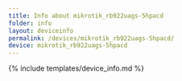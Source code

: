 ```yaml
---
title: Info about mikrotik_rb922uags-5hpacd
folder: info
layout: deviceinfo
permalink: /devices/mikrotik_rb922uags-5hpacd/
device: mikrotik_rb922uags-5hpacd
---
```

{% include templates/device_info.md %}
